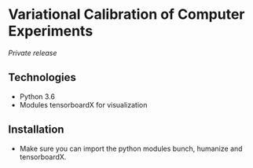 # Variational Calibration of Computer Experiments
_Private release_

## Technologies
- Python 3.6
- Modules tensorboardX for visualization




## Installation
- Make sure you can import the python modules bunch, humanize and tensorboardX.

